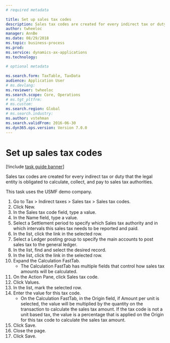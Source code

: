 ```yaml
--- 
# required metadata 
 
title: Set up sales tax codes
description: Sales tax codes are created for every indirect tax or duty that the legal entity is obligated to calculate, collect, and pay to sales tax authorities. 
author: twheeloc
manager: AnnBe 
ms.date: 08/29/2018
ms.topic: business-process 
ms.prod:  
ms.service: dynamics-ax-applications 
ms.technology:  
 
# optional metadata 
 
ms.search.form: TaxTable, TaxData   
audience: Application User 
# ms.devlang:  
ms.reviewer: twheeloc
ms.search.scope: Core, Operations 
# ms.tgt_pltfrm:  
# ms.custom:  
ms.search.region: Global
# ms.search.industry: 
ms.author: vstehman
ms.search.validFrom: 2016-06-30 
ms.dyn365.ops.version: Version 7.0.0 
---
```

# Set up sales tax codes

[!include [task guide banner](../../includes/task-guide-banner.md)]

Sales tax codes are created for every indirect tax or duty that the legal entity is obligated to calculate, collect, and pay to sales tax authorities.

This task uses the USMF demo company.



1. Go to Tax > Indirect taxes > Sales tax > Sales tax codes.
2. Click New.
3. In the Sales tax code field, type a value.
4. In the Name field, type a value.
5. Select a Settlement period to specify which Sales tax authority and in which intervals this sales tax needs to be reported and paid.
6. In the list, click the link in the selected row.
7. Select a Ledger posting group to specify the main accounts to post sales tax to the general ledger.
8. In the list, find and select the desired record.
9. In the list, click the link in the selected row.
10. Expand the Calculation FastTab.
    * The Calculation FastTab has multiple fields that control how sales tax amounts will be calculated.  
11. On the Action Pane, click Sales tax code.
12. Click Values.
13. In the list, mark the selected row.
14. Enter the value for this tax code.
    * On the Calculation FastTab, in the Origin field, if Amount per unit is selected, the value will be multiplied by the quantity on the transaction to calculate the sales tax amount.  If the tax code is not a unit based tax, the value is a percentage that is applied on the Origin for this tax code to calculate the sales tax amount.     
15. Click Save.
16. Close the page.
17. Click Save.

